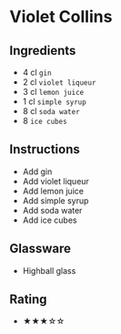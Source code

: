 # Violet Collins

## Ingredients
- 4 cl `gin`
- 2 cl `violet liqueur`
- 3 cl `lemon juice`
- 1 cl `simple syrup`
- 8 cl `soda water`
- 8 `ice cubes`

## Instructions
- Add gin
- Add violet liqueur
- Add lemon juice
- Add simple syrup
- Add soda water
- Add ice cubes

## Glassware
- Highball glass

## Rating
- ★★★☆☆